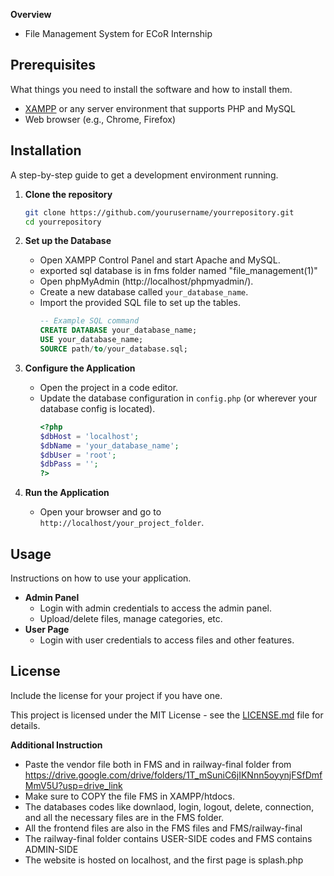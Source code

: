 **Overview**
- File Management System for ECoR Internship

## Prerequisites
What things you need to install the software and how to install them.

- [XAMPP](https://www.apachefriends.org/index.html) or any server environment that supports PHP and MySQL
- Web browser (e.g., Chrome, Firefox)

## Installation
A step-by-step guide to get a development environment running.

1. **Clone the repository**
    ```sh
    git clone https://github.com/yourusername/yourrepository.git
    cd yourrepository
    ```

2. **Set up the Database**
    - Open XAMPP Control Panel and start Apache and MySQL.
    - exported sql database is in fms folder named "file_management(1)"
    - Open phpMyAdmin (http://localhost/phpmyadmin/).
    - Create a new database called `your_database_name`.
    - Import the provided SQL file to set up the tables.
      ```sql
      -- Example SQL command
      CREATE DATABASE your_database_name;
      USE your_database_name;
      SOURCE path/to/your_database.sql;
      ```

3. **Configure the Application**
    - Open the project in a code editor.
    - Update the database configuration in `config.php` (or wherever your database config is located).
      ```php
      <?php
      $dbHost = 'localhost';
      $dbName = 'your_database_name';
      $dbUser = 'root';
      $dbPass = '';
      ?>
      ```

4. **Run the Application**
    - Open your browser and go to `http://localhost/your_project_folder`.

## Usage
Instructions on how to use your application.

- **Admin Panel**
  - Login with admin credentials to access the admin panel.
  - Upload/delete files, manage categories, etc.
- **User Page**
  - Login with user credentials to access files and other features.

## License
Include the license for your project if you have one.

This project is licensed under the MIT License - see the [LICENSE.md](LICENSE.md) file for details.


**Additional Instruction**
- Paste the vendor file both in FMS and in railway-final folder from https://drive.google.com/drive/folders/1T_mSuniC6jIKNnn5oyynjFSfDmfMmV5U?usp=drive_link
- Make sure to COPY the file FMS in XAMPP/htdocs.
- The databases codes like downlaod, login, logout, delete, connection, and all the necessary files are in the FMS folder.
- All the frontend files are also in the FMS files and FMS/railway-final
- The railway-final folder contains USER-SIDE codes and FMS contains ADMIN-SIDE
- The website is hosted on localhost, and the first page is splash.php
